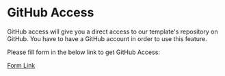# GitHub Access

GitHub access will give you a direct access to our template's repository on GitHub. You have to have a GitHub account in order to use this feature.

Please fill form in the below link to get GitHub Access:

[Form Link](https://pixinvent.com/tools/github/github-access)
